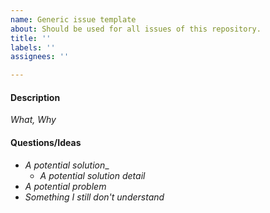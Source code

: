 ```yaml
---
name: Generic issue template
about: Should be used for all issues of this repository.
title: ''
labels: ''
assignees: ''

---
```


#### Description
_What, Why_

#### Questions/Ideas
- _A potential solution__
  - _A potential solution detail_
- _A potential problem_
- _Something I still don't understand_
